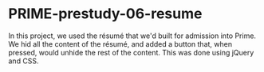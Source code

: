 # PRIME-prestudy-06-resume

In this project, we used the résumé that we'd built for admission into Prime. We hid all the content of the résumé, and added a button that, when pressed, would unhide the rest of the content. This was done using jQuery and CSS.
